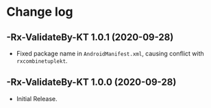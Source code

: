 # Change log

-Rx-ValidateBy-KT 1.0.1 (2020-09-28)
--------------------------------

- Fixed package name in `AndroidManifest.xml`, causing conflict with `rxcombinetuplekt`.

-Rx-ValidateBy-KT 1.0.0 (2020-09-28)
--------------------------------

- Initial Release.
